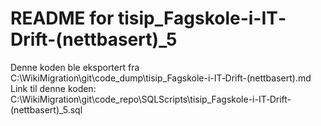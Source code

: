 # README for tisip_Fagskole-i-IT‐Drift-(nettbasert)_5
Denne koden ble eksportert fra C:\WikiMigration\git\code_dump\tisip_Fagskole-i-IT‐Drift-(nettbasert).md
Link til denne koden: C:\WikiMigration\git\code_repo\SQLScripts\tisip_Fagskole-i-IT‐Drift-(nettbasert)_5.sql
